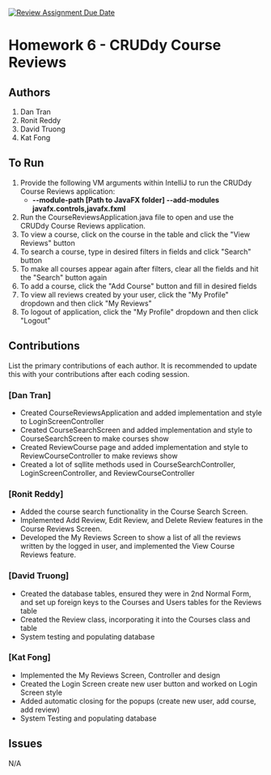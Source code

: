 [![Review Assignment Due Date](https://classroom.github.com/assets/deadline-readme-button-24ddc0f5d75046c5622901739e7c5dd533143b0c8e959d652212380cedb1ea36.svg)](https://classroom.github.com/a/DC1SF4uZ)
# Homework 6 - CRUDdy Course Reviews

## Authors
1) Dan Tran
2) Ronit Reddy
3) David Truong
4) Kat Fong

## To Run

1. Provide the following VM arguments within IntelliJ to run the CRUDdy Course Reviews application:
    * **--module-path [Path to JavaFX folder] --add-modules javafx.controls,javafx.fxml**
2. Run the CourseReviewsApplication.java file to open and use the CRUDdy Course Reviews application.
3. To view a course, click on the course in the table and click the "View Reviews" button
4. To search a course, type in desired filters in fields and click "Search" button
5. To make all courses appear again after filters, clear all the fields and hit the "Search" button again
6. To add a course, click the "Add Course" button and fill in desired fields
7. To view all reviews created by your user, click the "My Profile" dropdown and then click "My Reviews"
8. To logout of application, click the "My Profile" dropdown and then click "Logout"

## Contributions

List the primary contributions of each author. It is recommended to update this with your contributions after each coding session.

### [Dan Tran]

* Created CourseReviewsApplication and added implementation and style to LoginScreenController
* Created CourseSearchScreen and added implementation and style to CourseSearchScreen to make courses show
* Created ReviewCourse page and added implementation and style to ReviewCourseController to make reviews show
* Created a lot of sqllite methods used in CourseSearchController, LoginScreenController, and ReviewCourseController


### [Ronit Reddy]

* Added the course search functionality in the Course Search Screen.
* Implemented Add Review, Edit Review, and Delete Review features in the Course Reviews Screen.
* Developed the My Reviews Screen to show a list of all the reviews written by the logged in user, and implemented the View Course Reviews feature.

### [David Truong]

* Created the database tables, ensured they were in 2nd Normal Form, and set up foreign keys to the Courses and Users tables for the Reviews table
* Created the Review class, incorporating it into the Courses class and table
* System testing and populating database

### [Kat Fong]

* Implemented the My Reviews Screen, Controller and design
* Created the Login Screen create new user button and worked on Login Screen style
* Added automatic closing for the popups (create new user, add course, add review)
* System Testing and populating database

## Issues

N/A

